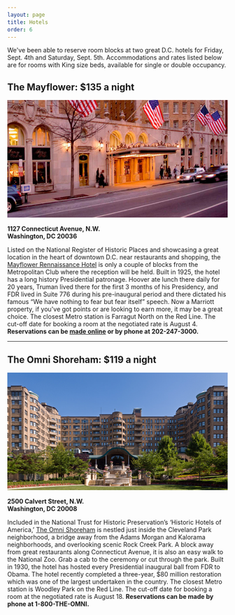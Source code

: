```yaml
---
layout: page
title: Hotels
order: 6
---
```


We've been able to reserve room blocks at two great D.C. hotels for Friday, Sept. 4th and Saturday, Sept. 5th. Accommodations and rates listed below are for rooms with King size beds, available for single or double occupancy.

## The Mayflower: $135 a night
![The Mayflower Hotel](/assets/images/mayflower.jpg)
<p><strong>1127 Connecticut Avenue, N.W.<br>
Washington, DC 20036</strong></p>

Listed on the National Register of Historic Places and showcasing a great location in the heart of downtown D.C. near restaurants and shopping, the [Mayflower Rennaissance Hotel](http://www.marriott.com/hotels/travel/wassh-the-mayflower-renaissance-washington-dc-hotel/) is only a couple of blocks from the Metropolitan Club where the reception will be held. Built in 1925, the hotel has a long history Presidential patronage. Hoover ate lunch there daily for 20 years, Truman lived there for the first 3 months of his Presidency, and FDR lived in Suite 776 during his pre-inaugural period and there dictated his famous “We have nothing to fear but fear itself” speech. Now a Marriott property, if you've got points or are looking to earn more, it may be a great choice. The closest Metro station is Farragut North on the Red Line. The cut-off date for booking a room at the negotiated rate is August 4. **Reservations can be [made online](https://resweb.passkey.com/Resweb.do?mode=welcome_ei_new&eventID=13948001) or by phone at 202-247-3000.**

<hr>

## The Omni Shoreham: $119 a night
![The Omni Shoreham](/assets/images/shoreham.jpg)
<p><strong>2500 Calvert Street, N.W.<br>
Washington, DC 20008</strong></p>

Included in the National Trust for Historic Preservation’s ‘Historic Hotels of America,’ [The Omni Shoreham](http://www.omnihotels.com/hotels/washington-dc-shoreham) is nestled just inside the Cleveland Park neighborhood, a bridge away from the Adams Morgan and Kalorama neighborhoods, and overlooking scenic Rock Creek Park. A block away from great restaurants along Connecticut Avenue, it is also an easy walk to the National Zoo. Grab a cab to the ceremony or cut through the park. Built in 1930, the hotel has hosted every Presidential inaugural ball from FDR to Obama. The hotel recently completed a three-year, $80 million restoration which was one of the largest undertaken in the country. The closest Metro station is Woodley Park on the Red Line. The cut-off date for booking a room at the negotiated rate is August 18. **Reservations can be made by phone at 1-800-THE-OMNI.**
